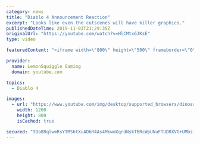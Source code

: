 ```yaml
---
category: news
title: "Diablo 4 Announcement Reaction"
excerpt: "Looks like even the cutscenes will have killer graphics."
publishedDateTime: 2019-11-03T21:29:35Z
originalUrl: "https://youtube.com/watch?v=HlCMtx6JKsE"
type: video

featuredContent: "<iframe width=\"800\" height=\"500\" frameborder=\"0\" src=\"https://www.youtube.com/embed/HlCMtx6JKsE\" allow=\"accelerometer; autoplay; encrypted-media; gyroscope; picture-in-picture\" allowfullscreen></iframe>"

provider:
  name: LemonSquiggle Gaming
  domain: youtube.com

topics:
  - Diablo 4

images:
  - url: "https://www.youtube.com/img/desktop/supported_browsers/dinosaur.png"
    width: 1200
    height: 800
    isCached: true

secured: "tDo8RqlwmRsYTM5htXuAD6R4As4MkwmXqrdNskTBRcWpUNuFTUDRXVG+UMbsI7rfn0jMXqhBwY5U6yr98WDgm2L4UmVmAP5h6h0Yu61JRyesFfT59NNm26YcisMM67M3TPz7LGW9ksDas4f5h6KKrTY5gzxQ83WVtAeteVhYGJwhv/fXDFpTAONLS2rchWoZv+v4YJyMrmQKzrkL+7MRqzwZQIVNUc31X/Zz1GSrPLNIlraYWCDiTX67up2pI7cFqq5XR4obilj5MsKobj/O05rks0kc/pWTDGHhBRsuLElS5E1cspfDDsnlbnidIEBDxsJuLT3jkonkvGVGmeM1wbqWDw+6FTQLIbUkdzcP+HHgPLQsBQJQnfnl7JCOU8IRc0AqqXVW+AyvINIcDXN+bA==;YsjLQbECW0/d4yLs8ZLHow=="
---
```


